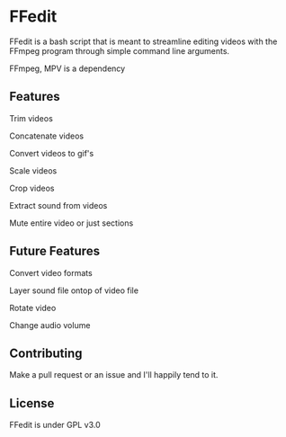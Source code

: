 # FFedit
FFedit is a bash script that is meant to streamline editing videos with the FFmpeg program through simple command line arguments.

FFmpeg, MPV is a dependency



## Features
Trim videos

Concatenate videos

Convert videos to gif's

Scale videos

Crop videos

Extract sound from videos

Mute entire video or just sections

## Future Features
Convert video formats 

Layer sound file ontop of video file 

Rotate video

Change audio volume 

## Contributing
Make a pull request or an issue and I'll happily tend to it.

## License
FFedit is under GPL v3.0
